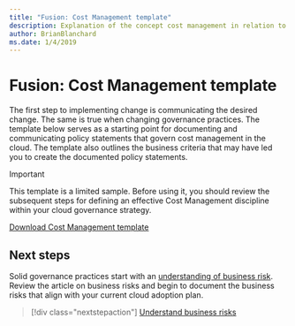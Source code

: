 ```yaml
---
title: "Fusion: Cost Management template"
description: Explanation of the concept cost management in relation to cloud governance
author: BrianBlanchard
ms.date: 1/4/2019
---
```


# Fusion: Cost Management template

The first step to implementing change is communicating the desired change. The same is true when changing governance practices. The template below serves as a starting point for documenting and communicating policy statements that govern cost management in the cloud. The template also outlines the business criteria that may have led you to create the documented policy statements.

> [!IMPORTANT]
> This template is a limited sample. Before using it, you should review the subsequent steps for defining an effective Cost Management discipline within your cloud governance strategy.

<!-- markdownlint-disable MD033 -->

<a href="https://archcenter.blob.core.windows.net/cdn/fusion/governance/Cost Management Template.docx">Download Cost Management template</a>

<!-- markdownlint-enable MD033 -->

## Next steps

Solid governance practices start with an [understanding of business risk](./business-risks.md). Review the article on business risks and begin to document the business risks that align with your current cloud adoption plan.

> [!div class="nextstepaction"]
> [Understand business risks](./business-risks.md)
